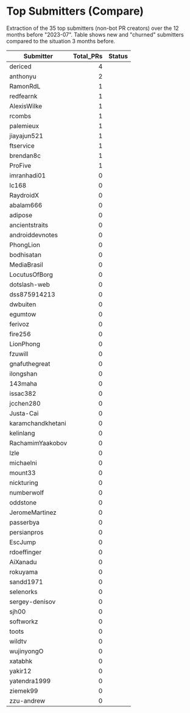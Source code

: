 # Top Submitters (Compare)

Extraction of the 35 top submitters (non-bot PR creators) 
over the 12 months before "2023-07".
Table shows new and "churned" submitters compared 
to the situation 3 months before.


| Submitter         | Total_PRs | Status |
| ----------------- | --------: | ------ |
| dericed           |         4 |        |
| anthonyu          |         2 |        |
| RamonRdL          |         1 |        |
| redfearnk         |         1 |        |
| AlexisWilke       |         1 |        |
| rcombs            |         1 |        |
| palemieux         |         1 |        |
| jiayajun521       |         1 |        |
| ftservice         |         1 |        |
| brendan8c         |         1 |        |
| ProFive           |         1 |        |
| imranhadi01       |         0 |        |
| lc168             |         0 |        |
| RaydroidX         |         0 |        |
| abalam666         |         0 |        |
| adipose           |         0 |        |
| ancientstraits    |         0 |        |
| androiddevnotes   |         0 |        |
| PhongLion         |         0 |        |
| bodhisatan        |         0 |        |
| MediaBrasil       |         0 |        |
| LocutusOfBorg     |         0 |        |
| dotslash-web      |         0 |        |
| dss875914213      |         0 |        |
| dwbuiten          |         0 |        |
| egumtow           |         0 |        |
| ferivoz           |         0 |        |
| fire256           |         0 |        |
| LionPhong         |         0 |        |
| fzuwill           |         0 |        |
| gnafuthegreat     |         0 |        |
| ilongshan         |         0 |        |
| 143maha           |         0 |        |
| issac382          |         0 |        |
| jcchen280         |         0 |        |
| Justa-Cai         |         0 |        |
| karamchandkhetani |         0 |        |
| kelinlang         |         0 |        |
| RachamimYaakobov  |         0 |        |
| lzle              |         0 |        |
| michaelni         |         0 |        |
| mount33           |         0 |        |
| nickturing        |         0 |        |
| numberwolf        |         0 |        |
| oddstone          |         0 |        |
| JeromeMartinez    |         0 |        |
| passerbya         |         0 |        |
| persianpros       |         0 |        |
| EscJump           |         0 |        |
| rdoeffinger       |         0 |        |
| AiXanadu          |         0 |        |
| rokuyama          |         0 |        |
| sandd1971         |         0 |        |
| selenorks         |         0 |        |
| sergey-denisov    |         0 |        |
| sjh00             |         0 |        |
| softworkz         |         0 |        |
| toots             |         0 |        |
| wildtv            |         0 |        |
| wujinyongO        |         0 |        |
| xatabhk           |         0 |        |
| yakir12           |         0 |        |
| yatendra1999      |         0 |        |
| ziemek99          |         0 |        |
| zzu-andrew        |         0 |        |
